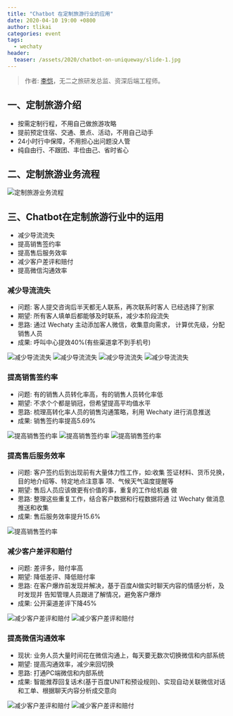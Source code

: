 ```yaml
---
title: "Chatbot 在定制旅游行业的应用"
date: 2020-04-10 19:00 +0800
author: tlikai
categories: event
tags:
  - wechaty
header:
  teaser: /assets/2020/chatbot-on-uniqueway/slide-1.jpg
---
```


<!-- markdownlint-disable -->

> 作者: [李恺](https://github.com/tlikai)，无二之旅研发总监、资深后端工程师。
<!-- more -->

## 一、定制旅游介绍

* 按需定制行程，不用自己做旅游攻略
* 提前预定住宿、交通、景点、活动，不用自己动手
* 24小时行中保障，不用担心出问题没人管
* 纯自由行、不跟团、丰俭由己、省时省心

## 二、定制旅游业务流程

![定制旅游业务流程](/assets/2020/chatbot-on-uniqueway/slide-2.jpg)

## 三、Chatbot在定制旅游行业中的运用

* 减少导流流失
* 提高销售签约率
* 提高售后服务效率
* 减少客户差评和赔付
* 提高微信沟通效率

### 减少导流流失

* 问题: 客人提交咨询后半天都无人联系，再次联系时客人 已经选择了别家
* 期望: 所有客人填单后都能够及时联系，减少本阶段流失
* 思路: 通过 Wechaty 主动添加客人微信，收集意向需求， 计算优先级，分配销售人员
* 成果: 呼叫中心提效40%(有些渠道拿不到手机号)

![减少导流流失](/assets/2020/chatbot-on-uniqueway/slide-3.jpg)
![减少导流流失](/assets/2020/chatbot-on-uniqueway/slide-4.jpg)
![减少导流流失](/assets/2020/chatbot-on-uniqueway/slide-5.jpg)
![减少导流流失](/assets/2020/chatbot-on-uniqueway/slide-6.jpg)

### 提高销售签约率

* 问题: 有的销售人员转化率高，有的销售人员转化率低
* 期望: 不求个个都是销冠，但希望提高平均值水平
* 思路: 梳理高转化率人员的销售沟通策略，利用 Wechaty 进行消息推送
* 成果: 销售签约率提高5.69%

![提高销售签约率](/assets/2020/chatbot-on-uniqueway/slide-7.jpg)
![提高销售签约率](/assets/2020/chatbot-on-uniqueway/slide-8.jpg)
![提高销售签约率](/assets/2020/chatbot-on-uniqueway/slide-9.jpg)

### 提高售后服务效率

* 问题: 客户签约后到出现前有大量体力性工作，如:收集 签证材料、货币兑换，目的地介绍等、特定地点注意事 项、气候天气温度提醒等
* 期望: 售后人员应该做更有价值的事，重复的工作给机器 做
* 思路: 整理这些重复工作，结合客户数据和行程数据将通 过 Wechaty 做消息推送和收集
* 成果: 售后服务效率提升15.6%

![提高销售签约率](/assets/2020/chatbot-on-uniqueway/slide-10.jpg)

### 减少客户差评和赔付

* 问题: 差评多，赔付率高
* 期望: 降低差评、降低赔付率
* 思路: 在客户爆炸前发现并解决，基于百度AI做实时聊天内容的情感分析，及时发现并 告知管理人员跟进了解情况，避免客户爆炸
* 成果: 公开渠道差评下降45%

![减少客户差评和赔付](/assets/2020/chatbot-on-uniqueway/slide-11.jpg)
![减少客户差评和赔付](/assets/2020/chatbot-on-uniqueway/slide-12.jpg)

### 提高微信沟通效率

* 现状: 业务人员大量时间花在微信沟通上，每天要无数次切换微信和内部系统
* 期望: 提高沟通效率，减少来回切换
* 思路: 打通PC端微信和内部系统
* 成果: 智能推荐回复话术(基于百度UNIT和预设规则)、实现自动关联微信对话和工单、根据聊天内容分析成交意向

![减少客户差评和赔付](/assets/2020/chatbot-on-uniqueway/slide-13.jpg)
![减少客户差评和赔付](/assets/2020/chatbot-on-uniqueway/slide-14.jpg)
